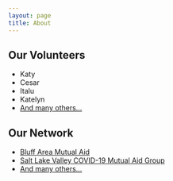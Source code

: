 ```yaml
---
layout: page
title: About
---
```


## Our Volunteers

- Katy
- Cesar
- Italu
- Katelyn
- [And many others...](https://www.facebook.com/groups/utahmutualaid/)

## Our Network

- [Bluff Area Mutual Aid](https://www.facebook.com/Bluff-Area-Mutual-Aid-104023177905137/)
- [Salt Lake Valley COVID-19 Mutual Aid Group](https://www.covid19mutualaidslc.com/)
- [And many others...](https://docs.google.com/document/d/1uP49OQGhosfBN4BOYQvyy_Mu3mpCSOYzip13LksC-S8/preview#)